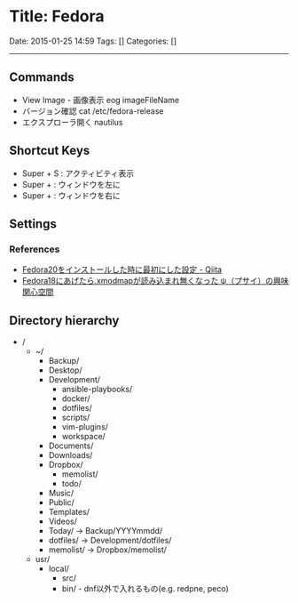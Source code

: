 # Title: Fedora

Date: 2015-01-25 14:59
Tags: []
Categories: []

---

## Commands

* View Image - 画像表示
		eog imageFileName
* バージョン確認
		cat /etc/fedora-release
* エクスプローラ開く
		nautilus

## Shortcut Keys

* Super + S       : アクティビティ表示
* Super + <Left>  : ウィンドウを左に
* Super + <Right> : ウィンドウを右に

## Settings

### References

* [Fedora20をインストールした時に最初にした設定 - Qiita](http://qiita.com/arai-wa/items/61b78796c133d0afca10)
* [Fedora18にあげたら.xmodmapが読み込まれ無くなった ψ（プサイ）の興味関心空間](http://ledyba.org/2013/03/31143117.php)

## Directory hierarchy

* /
	* ~/
		* Backup/
		* Desktop/
		* Development/
			* ansible-playbooks/
			* docker/
			* dotfiles/
			* scripts/
			* vim-plugins/
			* workspace/
		* Documents/
		* Downloads/
		* Dropbox/
			* memolist/
			* todo/
		* Music/
		* Public/
		* Templates/
		* Videos/
		* Today/ -> Backup/YYYYmmdd/
		* dotfiles/ -> Development/dotfiles/
		* memolist/ -> Dropbox/memolist/
	* usr/
		* local/
			* src/
			* bin/ - dnf以外で入れるもの(e.g. redpne, peco)

